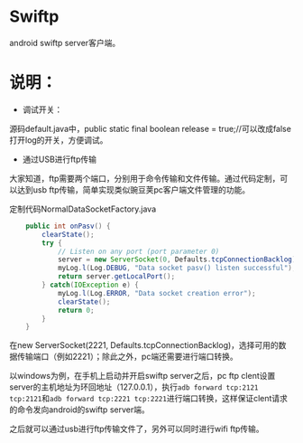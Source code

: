 
Swiftp
===

android swiftp server客户端。

说明：
===
* 调试开关：

源码default.java中，public static final boolean release = true;//可以改成false打开log的开关，方便调试。

* 通过USB进行ftp传输

大家知道，ftp需要两个端口，分别用于命令传输和文件传输。通过代码定制，可以达到usb ftp传输，简单实现类似豌豆荚pc客户端文件管理的功能。
	
定制代码NormalDataSocketFactory.java

```Java
	public int onPasv() {
		clearState();
		try {
			// Listen on any port (port parameter 0)
			server = new ServerSocket(0, Defaults.tcpConnectionBacklog);
			myLog.l(Log.DEBUG, "Data socket pasv() listen successful");
			return server.getLocalPort();
		} catch(IOException e) {
			myLog.l(Log.ERROR, "Data socket creation error");
			clearState();
			return 0;
		}
	}
```
在new ServerSocket(2221, Defaults.tcpConnectionBacklog)，选择可用的数据传输端口（例如2221）；除此之外，pc端还需要进行端口转换。

以windows为例，在手机上启动并开启swiftp server之后，pc ftp clent设置server的主机地址为环回地址（127.0.0.1），执行`adb forward tcp:2121 tcp:2121`和`adb forward tcp:2221 tcp:2221`进行端口转换，这样保证clent请求的命令发向android的swiftp server端。

之后就可以通过usb进行ftp传输文件了，另外可以同时进行wifi ftp传输。